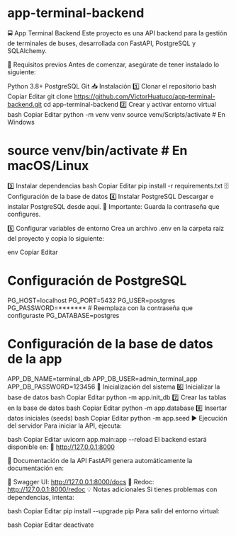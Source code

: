 ﻿# app-terminal-backend
🚍 App Terminal Backend
Este proyecto es una API backend para la gestión de terminales de buses, desarrollada con FastAPI, PostgreSQL y SQLAlchemy.

📌 Requisitos previos
Antes de comenzar, asegúrate de tener instalado lo siguiente:

Python 3.8+
PostgreSQL
Git
📥 Instalación
1️⃣ Clonar el repositorio
bash
Copiar
Editar
git clone https://github.com/VictorHuatuco/app-terminal-backend.git
cd app-terminal-backend
2️⃣ Crear y activar entorno virtual
bash
Copiar
Editar
python -m venv venv
source venv/Scripts/activate  # En Windows
# source venv/bin/activate    # En macOS/Linux
3️⃣ Instalar dependencias
bash
Copiar
Editar
pip install -r requirements.txt
🗄 Configuración de la base de datos
4️⃣ Instalar PostgreSQL
Descargar e instalar PostgreSQL desde aquí.
🔹 Importante: Guarda la contraseña que configures.

5️⃣ Configurar variables de entorno
Crea un archivo .env en la carpeta raíz del proyecto y copia lo siguiente:

env
Copiar
Editar
# Configuración de PostgreSQL
PG_HOST=localhost
PG_PORT=5432
PG_USER=postgres
PG_PASSWORD=*******  # Reemplaza con la contraseña que configuraste
PG_DATABASE=postgres

# Configuración de la base de datos de la app
APP_DB_NAME=terminal_db
APP_DB_USER=admin_terminal_app
APP_DB_PASSWORD=123456
🚀 Inicialización del sistema
6️⃣ Inicializar la base de datos
bash
Copiar
Editar
python -m app.init_db
7️⃣ Crear las tablas en la base de datos
bash
Copiar
Editar
python -m app.database
8️⃣ Insertar datos iniciales (seeds)
bash
Copiar
Editar
python -m app.seed
▶️ Ejecución del servidor
Para iniciar la API, ejecuta:

bash
Copiar
Editar
uvicorn app.main:app --reload
El backend estará disponible en:
🔗 http://127.0.0.1:8000

📄 Documentación de la API
FastAPI genera automáticamente la documentación en:

📜 Swagger UI: http://127.0.0.1:8000/docs
📄 Redoc: http://127.0.0.1:8000/redoc
💡 Notas adicionales
Si tienes problemas con dependencias, intenta:

bash
Copiar
Editar
pip install --upgrade pip
Para salir del entorno virtual:

bash
Copiar
Editar
deactivate
